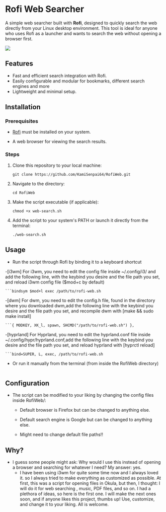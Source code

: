 # Rofi Web Searcher

A simple web searcher built with **Rofi**, designed to quickly search the web directly from your Linux desktop environment. This tool is ideal for anyone who uses Rofi as a launcher and wants to search the web without opening a browser first.

![](https://github.com/KamiSenpai64/RofiWeb/blob/master/untitled.gif)

## Features

- Fast and efficient search integration with Rofi.
- Easily configurable and modular for bookmarks, different search engines and more
- Lightweight and minimal setup.

## Installation

### Prerequisites

- [Rofi](https://github.com/davatorium/rofi) must be installed on your system.

- A web browser for viewing the search results.

### Steps

1. Clone this repository to your local machine:
	```
	git clone https://github.com/KamiSenpai64/RofiWeb.git
2. Navigate to the directory:
	```
	cd RofiWeb
3. Make the script executable (if applicable):
	```
	chmod +x web-search.sh
4. Add the script to your system's PATH or launch it directly from the terminal:
	```
	./web-search.sh
## Usage

- Run the script through Rofi by binding it to a keyboard shortcut 

-[i3wm]
	For i3wm, you need to edit the config file inside ~/.config/i3/ and add the following line, with the keybind you desire and the file path you set, and reload i3wm config file ($mod+c by default)

	```bindsym $mod+l exec /path/to/rofi-web.sh

-[dwm] 
	For dwm, you need to edit the config.h file, found in the directory where you downloaded dwm,add the following line with the keybind you desire and the file path you set, and recompile dwm with [make && sudo make install]

	```{ MODKEY, XK_l, spawn, SHCMD("/path/to/rofi-web.sh") },

-[hyprland]
	For Hyprland, you need to edit the hyprland.conf file inside ~/.config/hypr/hyprland.conf,add the following line with the keybind you desire and the file path you set, and reload hyprland with [hyprctl reload]

	```bind=SUPER, L, exec, /path/to/rofi-web.sh

- Or run it manually from the terminal (from inside the RofiWeb directory)

	```./rofi-web.sh

## Configuration

- The script can be modified to your liking by changing the config files inside RofiWeb/:

	- Default browser is Firefox but can be changed to anything else.

	- Default search engine is Google but can be changed to anything else.
	
	- Might need to change default file paths!!

## Why?

- I guess some people might ask: Why would I use this instead of opening a browser and searching for whatever I need?
	My answer: yes.
	- I have been using i3wm for quite some time now and I always loved it. so I always tried to make everything as customized as possible. At first, this was a script for opening files in Okula, but then, I thought: I will do it for web searching , music, PDF files, and so on. I had a plethora of ideas, so here is the first one. I will make the next ones soon, and if anyone likes this project, thumbs up! Use, customize, and change it to your liking. All is welcome.
